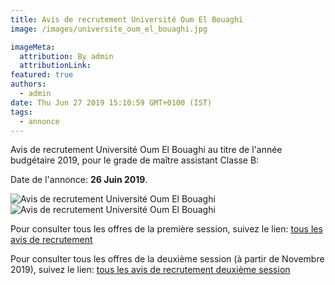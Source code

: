 ```yaml
---
title: Avis de recrutement Université Oum El Bouaghi
image: /images/universite_oum_el_bouaghi.jpg

imageMeta:
  attribution: By admin
  attributionLink:
featured: true
authors:
  - admin
date: Thu Jun 27 2019 15:10:59 GMT+0100 (IST)
tags:
  - annonce
---
```


Avis de recrutement Université Oum El Bouaghi au titre de l'année budgétaire 2019, pour le grade de maître assistant Classe B:

Date de l'annonce: **26 Juin 2019**.

![Avis de recrutement Université Oum El Bouaghi](/images/avis_de_recrutement_universite_oum_el_bouaghi.jpg)
![Avis de recrutement Université Oum El Bouaghi](/images/avis_de_recrutement_universite_oum_el_bouaghi_2.jpg)

Pour consulter tous les offres de la première session, suivez le lien: [tous les avis de recrutement](/tous_les_avis_de_recrutement_annee_budgetaire_2019/)

Pour consulter tous les offres de la deuxième session (à partir de Novembre 2019), suivez le lien: [tous les avis de recrutement deuxième session](/tous-les-avis-de-recrutement-mitre-assistant-classe-b-au-titre-de-l-annee-2019-deuxieme-session/)
